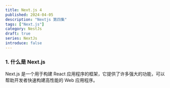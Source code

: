 ```yaml
---
title: Next.js 4
published: 2024-04-05
description: "Nextjs 第四集"
tags: ["Next.js"]
category: NestJs
draft: true
series: NextJs
introduce: false
---
```


### 1. 什么是 Next.js

Next.js 是一个用于构建 React 应用程序的框架，它提供了许多强大的功能，可以帮助开发者快速构建高性能的 Web 应用程序。
